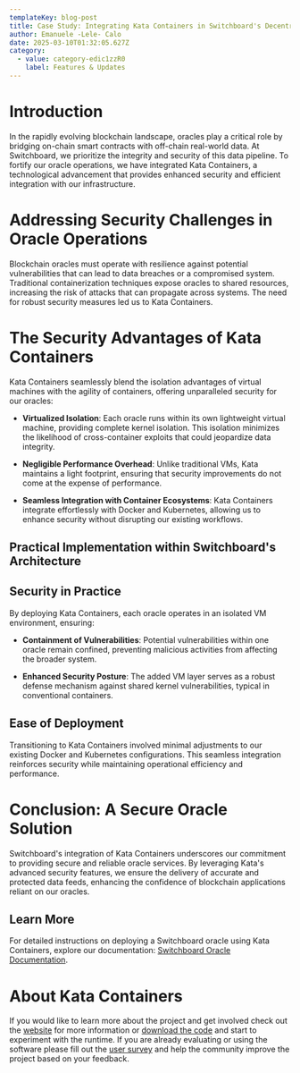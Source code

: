 ```yaml
---
templateKey: blog-post
title: Case Study: Integrating Kata Containers in Switchboard's Decentralized Oracle Infrastructure
author: Emanuele -Lele- Calo
date: 2025-03-10T01:32:05.627Z
category:
  - value: category-edic1zzR0
    label: Features & Updates
---
```


# Introduction

In the rapidly evolving blockchain landscape, oracles play a critical role by bridging on-chain smart contracts with off-chain real-world data. At Switchboard, we prioritize the integrity and security of this data pipeline. To fortify our oracle operations, we have integrated Kata Containers, a technological advancement that provides enhanced security and efficient integration with our infrastructure.

# Addressing Security Challenges in Oracle Operations

Blockchain oracles must operate with resilience against potential vulnerabilities that can lead to data breaches or a compromised system. Traditional containerization techniques expose oracles to shared resources, increasing the risk of attacks that can propagate across systems. The need for robust security measures led us to Kata Containers.

# The Security Advantages of Kata Containers

Kata Containers seamlessly blend the isolation advantages of virtual machines with the agility of containers, offering unparalleled security for our oracles:

- **Virtualized Isolation**: Each oracle runs within its own lightweight virtual machine, providing complete kernel isolation. This isolation minimizes the likelihood of cross-container exploits that could jeopardize data integrity.

- **Negligible Performance Overhead**: Unlike traditional VMs, Kata maintains a light footprint, ensuring that security improvements do not come at the expense of performance.

- **Seamless Integration with Container Ecosystems**: Kata Containers integrate effortlessly with Docker and Kubernetes, allowing us to enhance security without disrupting our existing workflows.

## Practical Implementation within Switchboard's Architecture

## Security in Practice

By deploying Kata Containers, each oracle operates in an isolated VM environment, ensuring:

- **Containment of Vulnerabilities**: Potential vulnerabilities within one oracle remain confined, preventing malicious activities from affecting the broader system.

- **Enhanced Security Posture**: The added VM layer serves as a robust defense mechanism against shared kernel vulnerabilities, typical in conventional containers.

## Ease of Deployment

Transitioning to Kata Containers involved minimal adjustments to our existing Docker and Kubernetes configurations. This seamless integration reinforces security while maintaining operational efficiency and performance.

# Conclusion: A Secure Oracle Solution

Switchboard's integration of Kata Containers underscores our commitment to providing secure and reliable oracle services. By leveraging Kata's advanced security features, we ensure the delivery of accurate and protected data feeds, enhancing the confidence of blockchain applications reliant on our oracles.

## Learn More

For detailed instructions on deploying a Switchboard oracle using Kata Containers, explore our documentation: [Switchboard Oracle Documentation](https://docs.switchboard.xyz/switchboard-protocol/running-a-switchboard-oracle).

# About Kata Containers
If you would like to learn more about the project and get involved check out the [website](https://www.katacontainers.io) for more information or [download the code](https://github.com/kata-containers) and start to experiment with the runtime. If you are already evaluating or using the software please fill out the [user survey](https://openinfrafoundation.formstack.com/forms/kata_containers_user_survey) and help the community improve the project based on your feedback.
